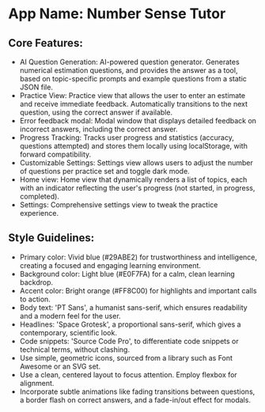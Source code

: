 # **App Name**: Number Sense Tutor

## Core Features:

- AI Question Generation: AI-powered question generator. Generates numerical estimation questions, and provides the answer as a tool, based on topic-specific prompts and example questions from a static JSON file.
- Practice View: Practice view that allows the user to enter an estimate and receive immediate feedback. Automatically transitions to the next question, using the correct answer if available.
- Error feedback modal: Modal window that displays detailed feedback on incorrect answers, including the correct answer.
- Progress Tracking: Tracks user progress and statistics (accuracy, questions attempted) and stores them locally using localStorage, with forward compatibility.
- Customizable Settings: Settings view allows users to adjust the number of questions per practice set and toggle dark mode.
- Home view: Home view that dynamically renders a list of topics, each with an indicator reflecting the user's progress (not started, in progress, completed).
- Settings: Comprehensive settings view to tweak the practice experience.

## Style Guidelines:

- Primary color: Vivid blue (#29ABE2) for trustworthiness and intelligence, creating a focused and engaging learning environment.
- Background color: Light blue (#E0F7FA) for a calm, clean learning backdrop.
- Accent color: Bright orange (#FF8C00) for highlights and important calls to action.
- Body text: 'PT Sans', a humanist sans-serif, which ensures readability and a modern feel for the user.
- Headlines: 'Space Grotesk', a proportional sans-serif, which gives a contemporary, scientific look.
- Code snippets: 'Source Code Pro', to differentiate code snippets or technical terms, without clashing.
- Use simple, geometric icons, sourced from a library such as Font Awesome or an SVG set.
- Use a clean, centered layout to focus attention. Employ flexbox for alignment.
- Incorporate subtle animations like fading transitions between questions, a border flash on correct answers, and a fade-in/out effect for modals.